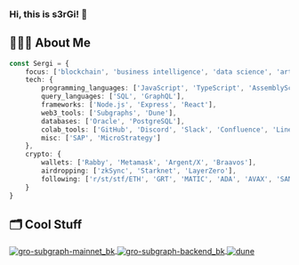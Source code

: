 ### Hi, this is s3rGi! 👋


## 👨🏻‍💻 About Me
```typescript
const Sergi = {
    focus: ['blockchain', 'business intelligence', 'data science', 'artificial intelligence'],
    tech: {
        programming_languages: ['JavaScript', 'TypeScript', 'AssemblyScript', 'Python', 'Solidity', 'HTML', 'CSS'],
        query_languages: ['SQL', 'GraphQL'],
        frameworks: ['Node.js', 'Express', 'React'],
        web3_tools: ['Subgraphs', 'Dune'],
        databases: ['Oracle', 'PostgreSQL'],
        colab_tools: ['GitHub', 'Discord', 'Slack', 'Confluence', 'Linear', 'Notion', 'Trello', 'Jira'],
        misc: ['SAP', 'MicroStrategy']
    },
    crypto: {
        wallets: ['Rabby', 'Metamask', 'Argent/X', 'Braavos'],
        airdropping: ['zkSync', 'Starknet', 'LayerZero'],
        following: ['r/st/stf/ETH', 'GRT', 'MATIC', 'ADA', 'AVAX', 'SAND', 'MANA', 'DOGE', 'CRO', 'BTC']
    }
}

```

## 🗂️ Cool Stuff

<a href="https://github.com/sjuanati/gro-subgraph-mainnet_bk">
  <img align="center" src="https://github-readme-stats.vercel.app/api/pin/?username=sjuanati&repo=gro-subgraph-mainnet_bk&show_icons=true&line_height=27&title_color=6aa6f8&text_color=8a919a&icon_color=6aa6f8&bg_color=22272e" alt="gro-subgraph-mainnet_bk" />
</a>

<a href="https://github.com/sjuanati/gro-subgraph-backend_bk">
  <img align="center" src="https://github-readme-stats.vercel.app/api/pin/?username=sjuanati&repo=gro-subgraph-backend_bk&show_icons=true&line_height=27&title_color=6aa6f8&text_color=8a919a&icon_color=6aa6f8&bg_color=22272e" alt="gro-subgraph-backend_bk" />
</a>

<a href="https://github.com/sjuanati/dune">
  <img align="center" src="https://github-readme-stats.vercel.app/api/pin/?username=sjuanati&repo=dune&show_icons=true&line_height=27&title_color=6aa6f8&text_color=8a919a&icon_color=6aa6f8&bg_color=22272e" alt="dune" />
</a>

<!--
**sjuanati/sjuanati** is a ✨ _special_ ✨ repository because its `README.md` (this file) appears on your GitHub profile.

Here are some ideas to get you started:

- 🔭 I’m currently working on ...
- 🌱 I’m currently learning ...
- 👯 I’m looking to collaborate on ...
- 🤔 I’m looking for help with ...
- 💬 Ask me about ...
- 📫 How to reach me: ...
- 😄 Pronouns: ...
- ⚡ Fun fact: ...
-->
